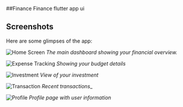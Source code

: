 ##Finance
Finance flutter app ui

## Screenshots
Here are some glimpses of the app:

![Home Screen](screenshots/dashboard.png)
_The main dashboard showing your financial overview._

![Expense Tracking](screenshots/budget.png)
_Showing your budget details_

![Investment](screenshots/investment.png)
_View of your investment_

![Transaction](screenshots/transaction.png)
_Recent transactions__

![Profile](screenshots/profile.png)
_Profile page with user information_

